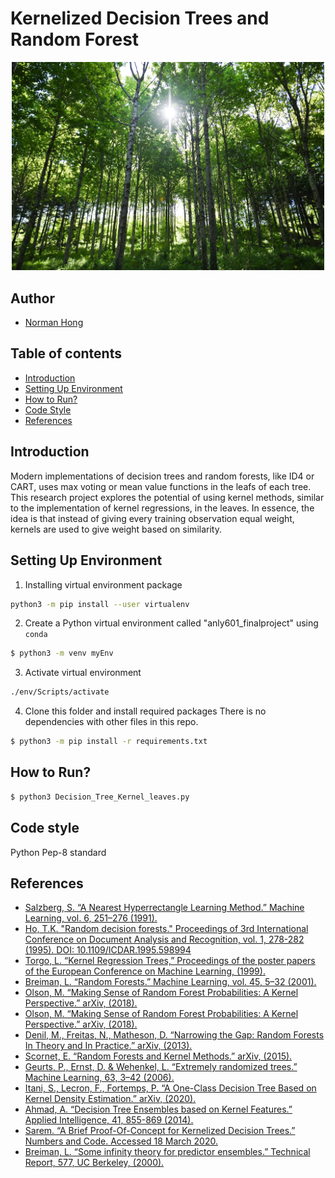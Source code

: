 # Kernelized Decision Trees and Random Forest
<p align='center'>
<img src="https://github.com/nh530/Project_Showcase/blob/master/Course_Work/Advanced_Machine_Learning/Research_Project/Images/forest.jpg" width="500">
</p>

## Author
* [Norman Hong](https://www.linkedin.com/in/norman-hong-b4075210a/)

## Table of contents
* [Introduction](#Introduction)
* [Setting Up Environment](#Setting-Up-Environment)
* [How to Run?](#How-to-Run?)
* [Code Style](#Code-Style)
* [References](#References)

## Introduction
Modern implementations of decision trees and random forests, like ID4 or CART, uses max voting or mean value functions in the leafs of each tree. This research project explores the potential of using kernel methods, similar to the implementation of kernel regressions, in the leaves. In essence, the idea is that instead of giving every training observation equal weight, kernels are used to give weight based on similarity. 

## Setting Up Environment
1. Installing virtual environment package 
``` bash
python3 -m pip install --user virtualenv
```
2. Create a Python virtual environment called "anly601_finalproject" using `conda`
``` bash
$ python3 -m venv myEnv
```
3. Activate virtual environment
``` bash
./env/Scripts/activate
```
4. Clone this folder and install required packages
There is no dependencies with other files in this repo.
``` bash
$ python3 -m pip install -r requirements.txt
```

## How to Run?
``` bash
$ python3 Decision_Tree_Kernel_leaves.py
```

## Code style
Python Pep-8 standard 

## References
* [Salzberg, S. “A Nearest Hyperrectangle Learning Method.” Machine Learning, vol. 6, 251–276 (1991).
](https://doi.org/10.1023/A:1022661727670)
* [Ho, T.K. "Random decision forests." Proceedings of 3rd International Conference on Document Analysis and Recognition, vol. 1, 278-282 (1995). DOI: 10.1109/ICDAR.1995.598994](https://ieeexplore.ieee.org/document/598994)
* [Torgo, L. “Kernel Regression Trees,” Proceedings of the poster papers of the European Conference on Machine Learning, (1999).](https://www.researchgate.net/publication/2378537_Kernel_Regression_Trees)
* [Breiman, L. “Random Forests.” Machine Learning, vol. 45, 5–32 (2001).](https://doi.org/10.1023/A:1010933404324)
* [Olson, M. “Making Sense of Random Forest Probabilities: A Kernel Perspective.” arXiv, (2018).](https://arxiv.org/abs/1812.05792)
* [Olson, M. “Making Sense of Random Forest Probabilities: A Kernel Perspective.” arXiv, (2018).](https://arxiv.org/abs/1812.05792)
* [Denil, M., Freitas, N., Matheson, D. “Narrowing the Gap: Random Forests In Theory and In Practice.” arXiv, (2013).](https://arxiv.org/abs/1310.1415)
* [Scornet, E. “Random Forests and Kernel Methods.” arXiv, (2015).](https://arxiv.org/abs/1502.03836)
* [Geurts, P., Ernst, D. & Wehenkel, L. “Extremely randomized trees.” Machine Learning, 63, 3–42 (2006).](https://doi.org/10.1007/s10994-006-6226-1)
* [Itani, S., Lecron, F., Fortemps, P. “A One-Class Decision Tree Based on Kernel Density Estimation.” arXiv, (2020).](https://arxiv.org/abs/1805.05021)
* [Ahmad, A. “Decision Tree Ensembles based on Kernel Features.” Applied Intelligence, 41, 855-869 (2014).](https://doi.org/10.1007/s10489-014-0575-4)
* [Sarem. “A Brief Proof-Of-Concept for Kernelized Decision Trees.” Numbers and Code. Accessed 18 March 2020.](https://numbersandcode.com/a-brief-proof-of-concept-for-kernelized-decision-trees.)
* [Breiman, L. “Some infinity theory for predictor ensembles.” Technical Report, 577, UC Berkeley, (2000).](https://www.stat.berkeley.edu/~breiman/some_theory2000.pdf)

